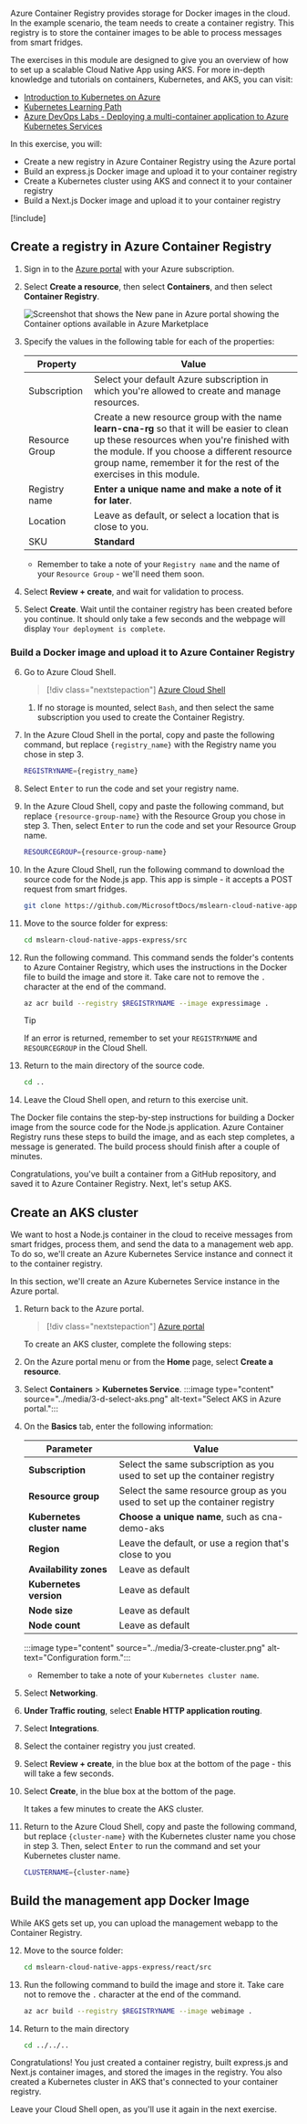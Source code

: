 Azure Container Registry provides storage for Docker images in the cloud. In the example scenario, the team needs to create a container registry. This registry is to store the container images to be able to process messages from smart fridges.

The exercises in this module are designed to give you an overview of how to set up a scalable Cloud Native App using AKS. For more in-depth knowledge and tutorials on containers, Kubernetes, and AKS, you can visit:

* [Introduction to Kubernetes on Azure](/learn/paths/intro-to-kubernetes-on-azure)
* [Kubernetes Learning Path](https://azure.microsoft.com/resources/kubernetes-learning-path/)
* [Azure DevOps Labs - Deploying a multi-container application to Azure Kubernetes Services](https://azuredevopslabs.com/labs/vstsextend/kubernetes/)

In this exercise, you will:

* Create a new registry in Azure Container Registry using the Azure portal
* Build an express.js Docker image and upload it to your container registry
* Create a Kubernetes cluster using AKS and connect it to your container registry
* Build a Next.js Docker image and upload it to your container registry

[!include[](../../../includes/azure-exercise-subscription-prerequisite.md)]

## Create a registry in Azure Container Registry

1. Sign in to the [Azure portal](https://portal.azure.com/) with your Azure subscription.

2. Select **Create a resource**, then select **Containers**, and then select **Container Registry**.

   ![Screenshot that shows the New pane in Azure portal showing the Container options available in Azure Marketplace](../media/3-search-container-registry-annotated.png)

3. Specify the values in the following table for each of the properties:

   | Property | Value |
   |---|---|
   | Subscription | Select your default Azure subscription in which you're allowed to create and manage resources. |
   | Resource Group | Create a new resource group with the name **learn-cna-rg** so that it will be easier to clean up these resources when you're finished with the module. If you choose a different resource group name, remember it for the rest of the exercises in this module. |
   | Registry name | **Enter a unique name and make a note of it for later**. |
   | Location | Leave as default, or select a location that is close to you. |
   | SKU | **Standard** |

    * Remember to take a note of your `Registry name` and the name of your `Resource Group` - we'll need them soon.

4. Select **Review + create**, and wait for validation to process.

5. Select **Create**. Wait until the container registry has been created before you continue. It should only take a few seconds and the webpage will display `Your deployment is complete`.

### Build a Docker image and upload it to Azure Container Registry

6. Go to Azure Cloud Shell.
    > [!div class="nextstepaction"]
    > [Azure Cloud Shell](https://shell.azure.com)

    1. If no storage is mounted, select `Bash`, and then select the same subscription you used to create the Container Registry.

7. In the Azure Cloud Shell in the portal, copy and paste the following command, but replace `{registry_name}` with the Registry name you chose in step 3.

    ```bash
    REGISTRYNAME={registry_name}
    ```

8. Select <kbd>Enter</kbd> to run the code and set your registry name.

9. In the Azure Cloud Shell, copy and paste the following command, but replace `{resource-group-name}` with the Resource Group you chose in step 3. Then, select <kbd>Enter</kbd> to run the code and set your Resource Group name.

    ```bash
    RESOURCEGROUP={resource-group-name}
    ```

10. In the Azure Cloud Shell, run the following command to download the source code for the Node.js app. This app is simple - it accepts a POST request from smart fridges.

    ```bash
    git clone https://github.com/MicrosoftDocs/mslearn-cloud-native-apps-express.git
    ```

11. Move to the source folder for express:

    ```bash
    cd mslearn-cloud-native-apps-express/src
    ```

12. Run the following command. This command sends the folder's contents to Azure Container Registry, which uses the instructions in the Docker file to build the image and store it. Take care not to remove the `.` character at the end of the command.

    ```bash
    az acr build --registry $REGISTRYNAME --image expressimage .
    ```

    > [!TIP]
    >  
    > If an error is returned, remember to set your `REGISTRYNAME` and `RESOURCEGROUP` in the Cloud Shell.

13. Return to the main directory of the source code.

    ```bash
    cd ..
    ```

14. Leave the Cloud Shell open, and return to this exercise unit.

The Docker file contains the step-by-step instructions for building a Docker image from the source code for the Node.js application. Azure Container Registry runs these steps to build the image, and as each step completes, a message is generated. The build process should finish after a couple of minutes.

Congratulations, you've built a container from a GitHub repository, and saved it to Azure Container Registry. Next, let's setup AKS.

## Create an AKS cluster

We want to host a Node.js container in the cloud to receive messages from smart fridges, process them, and send the data to a management web app. To do so, we'll create an Azure Kubernetes Service instance and connect it to the container registry.

In this section, we'll create an Azure Kubernetes Service instance in the Azure portal.

1. Return back to the Azure portal.

    > [!div class="nextstepaction"]
    > [Azure portal](https://portal.azure.com/)

    To create an AKS cluster, complete the following steps:

2. On the Azure portal menu or from the **Home** page, select **Create a resource**.

3. Select **Containers** >  **Kubernetes Service**.
    :::image type="content" source="../media/3-d-select-aks.png" alt-text="Select AKS in Azure portal.":::

4. On the **Basics** tab, enter the following information:  

    |Parameter  |Value  |
    |---------|---------|
    |**Subscription**     |  Select the same subscription as you used to set up the container registry  |
    |**Resource group**     | Select the same resource group as you used to set up the container registry      |
    |**Kubernetes cluster name** |  **Choose a unique name**, such as cna-demo-aks |
    |**Region**| Leave the default, or use a region that's close to you |
    |**Availability zones**| Leave as default |
    |**Kubernetes version**     |  Leave as default       |
    |**Node size**| Leave as default |
    |**Node count**|  Leave as default|

    :::image type="content" source="../media/3-create-cluster.png" alt-text="Configuration form.":::

    * Remember to take a note of your `Kubernetes cluster name`.

5. Select **Networking**.
6. **Under Traffic routing**, select **Enable HTTP application routing**.

7. Select **Integrations**.
8. Select the container registry you just created.

9. Select **Review + create**, in the blue box at the bottom of the page - this will take a few seconds.
10. Select **Create**, in the blue box at the bottom of the page.

    It takes a few minutes to create the AKS cluster.

11. Return to the Azure Cloud Shell, copy and paste the following command, but replace `{cluster-name}` with the Kubernetes cluster name you chose in step 3. Then, select <kbd>Enter</kbd> to run the command and set your Kubernetes cluster name.

    ```bash
    CLUSTERNAME={cluster-name}
    ```

## Build the management app Docker Image

While AKS gets set up, you can upload the management webapp to the Container Registry.

12. Move to the source folder:

    ```bash
    cd mslearn-cloud-native-apps-express/react/src
    ```

13. Run the following command to build the image and store it. Take care not to remove the `.` character at the end of the command.

    ```bash
    az acr build --registry $REGISTRYNAME --image webimage .
    ```

14. Return to the main directory

    ```bash
    cd ../../..
    ```

Congratulations! You just created a container registry, built express.js and Next.js container images, and stored the images in the registry. You also created a Kubernetes cluster in AKS that's connected to your container registry.

Leave your Cloud Shell open, as you'll use it again in the next exercise.
